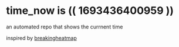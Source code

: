 # time_now is (( 1693436400959 ))

an automated repo that shows the currnent time

inspired by [breakingheatmap](https://github.com/breakingheatmap/breakingheatmap)